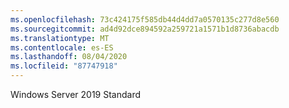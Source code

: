 ```yaml
---
ms.openlocfilehash: 73c424175f585db44d4dd7a0570135c277d8e560
ms.sourcegitcommit: ad4d92dce894592a259721a1571b1d8736abacdb
ms.translationtype: MT
ms.contentlocale: es-ES
ms.lasthandoff: 08/04/2020
ms.locfileid: "87747918"
---
```

Windows Server 2019 Standard
